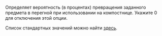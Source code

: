 Определяет вероятность (в процентах) превращения заданного предмета в перегной при использовании на компостнице. Укажите 0 для отключения этой опции.

Список стандартных значений можно найти [здесь](https://minecraft.wiki/w/Composter#Composting).